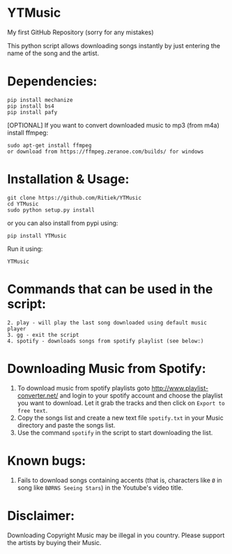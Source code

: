 # YTMusic

My first GitHub Repository (sorry for any mistakes)

This python script allows downloading songs instantly by just entering the name of the song
and the artist.


# Dependencies:

```
pip install mechanize
pip install bs4
pip install pafy
```
[OPTIONAL] If you want to convert downloaded music to mp3 (from m4a) install ffmpeg:
```
sudo apt-get install ffmpeg
or download from https://ffmpeg.zeranoe.com/builds/ for windows
```

# Installation & Usage:
```
git clone https://github.com/Ritiek/YTMusic
cd YTMusic
sudo python setup.py install
```
or you can also install from pypi using:
```
pip install YTMusic
```
Run it using:
```
YTMusic
```

# Commands that can be used in the script:
```
2. play - will play the last song downloaded using default music player
3. gg - exit the script
4. spotify - downloads songs from spotify playlist (see below:)
```

# Downloading Music from Spotify:

1. To download music from spotify playlists goto http://www.playlist-converter.net/ and login to your
spotify account and choose the playlist you want to download. Let it grab the tracks and then click
on ```Export to free text```.
2. Copy the songs list and create a new text file ```spotify.txt``` in your Music directory and paste the
songs list.
3. Use the command ```spotify``` in the script to start downloading the list.

# Known bugs:

1. Fails to download songs containing accents (that is, characters like ```Ø``` in song like ```BØRNS Seeing Stars```)
in the Youtube's video title.

# Disclaimer:

Downloading Copyright Music may be illegal in you country. Please support the artists by buying their Music.
